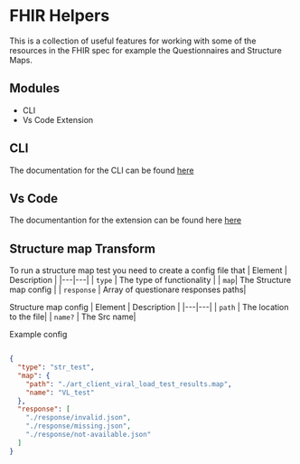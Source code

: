 # FHIR Helpers

This is a collection of useful features for working with some of the resources in the FHIR spec for example the Questionnaires and Structure Maps.

## Modules
- CLI
- Vs Code Extension

## CLI
The documentation for the CLI can be found [here](Fhir_Kotlin\README.md)
## Vs Code
The documentantion for the extension can be found here [here](vscode_extension\README.md)
## Structure map Transform
To run a structure map test you need to create a config file that
| Element  | Description  |
|---|---|
| `type`  | The type of functionality  |
| `map`|   The Structure map config |
| `response` | Array of questionare responses paths|

Structure map config
| Element  | Description  |
|---|---|
| `path` | The location to the file|
| `name?` | The Src name|

Example config

```json

{
  "type": "str_test",
  "map": {
    "path": "./art_client_viral_load_test_results.map",
    "name": "VL_test"
  },
  "response": [
    "./response/invalid.json",
    "./response/missing.json",
    "./response/not-available.json"
  ]
}

```